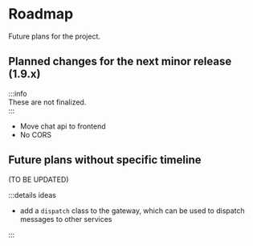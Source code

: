 
# Roadmap
Future plans for the project.

## Planned changes for the next minor release (1.9.x)

:::info  
These are not finalized.  
:::  

- Move chat api to frontend
- No CORS

## Future plans without specific timeline
(TO BE UPDATED)

:::details ideas

- add a `dispatch` class to the gateway, which can be used to dispatch messages to other services

:::
